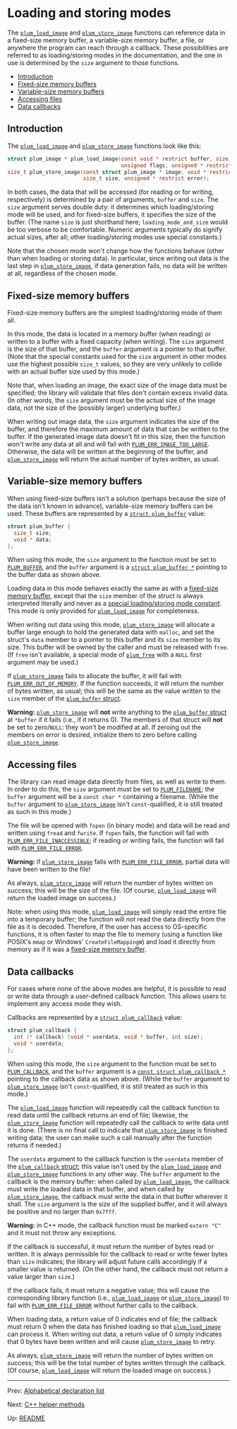 # Loading and storing modes

The [`plum_load_image`][load] and [`plum_store_image`][store] functions can reference data in a fixed-size memory
buffer, a variable-size memory buffer, a file, or anywhere the program can reach through a callback.
These possibilities are referred to as loading/storing modes in the documentation, and the one in use is determined by
the `size` argument to those functions.

- [Introduction](#introduction)
- [Fixed-size memory buffers](#fixed-size-memory-buffers)
- [Variable-size memory buffers](#variable-size-memory-buffers)
- [Accessing files](#accessing-files)
- [Data callbacks](#data-callbacks)

## Introduction

The [`plum_load_image`][load] and [`plum_store_image`][store] functions look like this:

``` c
struct plum_image * plum_load_image(const void * restrict buffer, size_t size,
                                    unsigned flags, unsigned * restrict error);
size_t plum_store_image(const struct plum_image * image, void * restrict buffer,
                        size_t size, unsigned * restrict error);
```

In both cases, the data that will be accessed (for reading or for writing, respectively) is determined by a pair of
arguments, `buffer` and `size`.
The `size` argument serves double duty: it determines which loading/storing mode will be used, and for fixed-size
buffers, it specifies the size of the buffer.
(The name `size` is just shorthand here; `loading_mode_and_size` would be too verbose to be comfortable.
Numeric arguments typically do signify actual sizes, after all; other loading/storing modes use special constants.)

Note that the chosen mode won't change how the functions behave (other than when loading or storing data).
In particular, since writing out data is the last step in [`plum_store_image`][store], if data generation fails, no
data will be written at all, regardless of the chosen mode.

## Fixed-size memory buffers

Fixed-size memory buffers are the simplest loading/storing mode of them all.

In this mode, the data is located in a memory buffer (when reading) or written to a buffer with a fixed capacity (when
writing).
The `size` argument is the size of that buffer, and the `buffer` argument is a pointer to that buffer.
(Note that the special constants used for the `size` argument in other modes use the highest possible `size_t` values,
so they are very unlikely to collide with an actual buffer size used by this mode.)

Note that, when loading an image, the exact size of the image data must be specified; the library will validate that
files don't contain excess invalid data.
(In other words, the `size` argument must be the actual size of the image data, not the size of the (possibly larger)
underlying buffer.)

When writing out image data, the `size` argument indicates the size of the buffer, and therefore the maximum amount of
data that can be written to the buffer.
If the generated image data doesn't fit in this size, then the function won't write any data at all and will fail with
[`PLUM_ERR_IMAGE_TOO_LARGE`][errors].
Otherwise, the data will be written at the beginning of the buffer, and [`plum_store_image`][store] will return the
actual number of bytes written, as usual.

## Variable-size memory buffers

When using fixed-size buffers isn't a solution (perhaps because the size of the data isn't known in advance),
variable-size memory buffers can be used.
These buffers are represented by a [`struct plum_buffer`][buffer] value:

``` c
struct plum_buffer {
  size_t size;
  void * data;
};
```

When using this mode, the `size` argument to the function must be set to [`PLUM_BUFFER`][constants], and the `buffer`
argument is a [`struct plum_buffer *`][buffer] pointing to the buffer data as shown above.

Loading data in this mode behaves exactly the same as with a [fixed-size memory buffer](#fixed-size-memory-buffers),
except that the `size` member of the struct is always interpreted literally and never as a
[special loading/storing mode constant][constants].
This mode is only provided for [`plum_load_image`][load] for completeness.

When writing out data using this mode, [`plum_store_image`][store] will allocate a buffer large enough to hold the
generated data with `malloc`, and set the struct's `data` member to a pointer to this buffer and its `size` member to
its size.
This buffer will be owned by the caller and must be released with `free`.
(If `free` isn't available, a special mode of [`plum_free`][free] with a `NULL` first argument may be used.)

If [`plum_store_image`][store] fails to allocate the buffer, it will fail with [`PLUM_ERR_OUT_OF_MEMORY`][errors].
If the function succeeds, it will return the number of bytes written, as usual; this will be the same as the value
written to the `size` member of the [`plum_buffer` struct][buffer].

**Warning:** [`plum_store_image`][store] will **not** write anything to the [`plum_buffer` struct][buffer] at
`*buffer` if it fails (i.e., if it returns 0).
The members of that struct will **not** be set to zero/`NULL`: they won't be modified at all.
If zeroing out the members on error is desired, initialize them to zero before calling [`plum_store_image`][store].

## Accessing files

The library can read image data directly from files, as well as write to them.
In order to do this, the `size` argument must be set to [`PLUM_FILENAME`][constants]; the `buffer` argument will be
a `const char *` containing a filename.
(While the `buffer` argument to [`plum_store_image`][store] isn't `const`-qualified, it is still treated as such in
this mode.)

The file will be opened with `fopen` (in binary mode) and data will be read and written using `fread` and `fwrite`.
If `fopen` fails, the function will fail with [`PLUM_ERR_FILE_INACCESSIBLE`][errors]; if reading or writing fails,
the function will fail with [`PLUM_ERR_FILE_ERROR`][errors].

**Warning:** if [`plum_store_image`][store] fails with [`PLUM_ERR_FILE_ERROR`][errors], partial data will have been
written to the file!

As always, [`plum_store_image`][store] will return the number of bytes written on success; this will be the size of
the file.
(Of course, [`plum_load_image`][load] will return the loaded image on success.)

Note: when using this mode, [`plum_load_image`][load] will simply read the entire file into a temporary buffer; the
function will _not_ read the data directly from the file as it is decoded.
Therefore, if the user has access to OS-specific functions, it is often faster to map the file to memory (using a
function like POSIX's `mmap` or Windows' `CreateFileMappingW`) and load it directly from memory as if it was a
[fixed-size memory buffer](#fixed-size-memory-buffers).

## Data callbacks

For cases where none of the above modes are helpful, it is possible to read or write data through a user-defined
callback function.
This allows users to implement any access mode they wish.

Callbacks are represented by a [`struct plum_callback`][callback] value:

``` c
struct plum_callback {
  int (* callback) (void * userdata, void * buffer, int size);
  void * userdata;
};
```

When using this mode, the `size` argument to the function must be set to [`PLUM_CALLBACK`][constants], and the
`buffer` argument is a [`const struct plum_callback *`][callback] pointing to the callback data as shown above.
(While the `buffer` argument to [`plum_store_image`][store] isn't `const`-qualified, it is still treated as such in
this mode.)

The [`plum_load_image`][load] function will repeatedly call the callback function to read data until the callback
returns an end of file; likewise, the [`plum_store_image`][store] function will repeatedly call the callback to write
data until it is done.
(There is no final call to indicate that [`plum_store_image`][store] is finished writing data; the user can make such
a call manually after the function returns if needed.)

The `userdata` argument to the callback function is the `userdata` member of the [`plum_callback` struct][callback];
this value isn't used by the [`plum_load_image`][load] and [`plum_store_image`][store] functions in any other way.
The `buffer` argument to the callback is the memory buffer: when called by [`plum_load_image`][load], the callback
must write the loaded data in that buffer, and when called by [`plum_store_image`][store], the callback must write the
data in that buffer wherever it shall.
The `size` argument is the size of the supplied buffer, and it will always be positive and no larger than `0x7fff`.

**Warning:** in C++ mode, the callback function must be marked `extern "C"` and it must not throw any exceptions.

If the callback is successful, it must return the number of bytes read or written.
It is always permissible for the callback to read or write fewer bytes than `size` indicates; the library will adjust
future calls accordingly if a smaller value is returned.
(On the other hand, the callback must not return a value larger than `size`.)

If the callback fails, it must return a negative value; this will cause the corresponding library function (i.e.,
[`plum_load_image`][load] or [`plum_store_image`][store]) to fail with [`PLUM_ERR_FILE_ERROR`][errors] without further
calls to the callback.

When loading data, a return value of 0 indicates end of file; the callback must return 0 when the data has finished
loading so that [`plum_load_image`][load] can process it.
When writing out data, a return value of 0 simply indicates that 0 bytes have been written and will cause
[`plum_store_image`][store] to retry.

As always, [`plum_store_image`][store] will return the number of bytes written on success; this will be the total
number of bytes written through the callback.
(Of course, [`plum_load_image`][load] will return the loaded image on success.)

* * *

Prev: [Alphabetical declaration list](alpha.md)

Next: [C++ helper methods](methods.md)

Up: [README](README.md)

[buffer]: structs.md#plum_buffer
[callback]: structs.md#plum_callback
[constants]: constants.md#special-loading-and-storing-modes
[errors]: constants.md#errors
[free]: functions.md#plum_free
[load]: functions.md#plum_load_image
[store]: functions.md#plum_store_image
